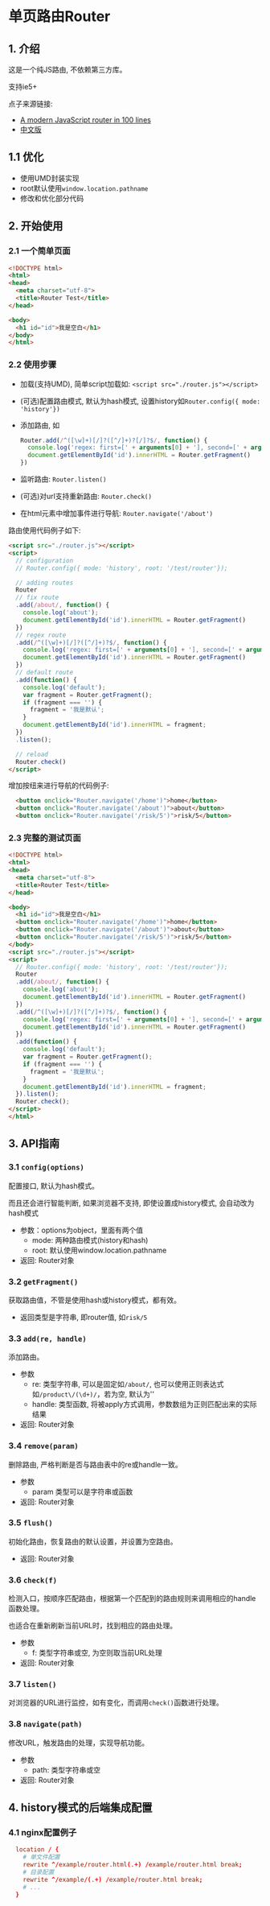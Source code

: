 # 单页路由Router

## 1. 介绍

这是一个纯JS路由, 不依赖第三方库。

支持ie5+

点子来源链接:

- [A modern JavaScript router in 100 lines](http://krasimirtsonev.com/blog/article/A-modern-JavaScript-router-in-100-lines-history-api-pushState-hash-url)
- [中文版](https://clarkdo.js.org/javascript/2014/09/04/22/)

## 1.1 优化

- 使用UMD封装实现
- root默认使用`window.location.pathname`
- 修改和优化部分代码

## 2. 开始使用

### 2.1 一个简单页面

```html
<!DOCTYPE html>
<html>
<head>
  <meta charset="utf-8">
  <title>Router Test</title>
</head>

<body>
  <h1 id="id">我是空白</h1>
</body>
</html>
```

### 2.2 使用步骤

- 加载(支持UMD), 简单script加载如: `<script src="./router.js"></script>`
- (可选)配置路由模式, 默认为hash模式, 设置history如`Router.config({ mode: 'history'})`
- 添加路由, 如

  ```js
  Router.add(/^([\w]+)[/]?([^/]+)?[/]?$/, function() {
    console.log('regex: first=[' + arguments[0] + '], second=[' + arguments[1] + ']');
    document.getElementById('id').innerHTML = Router.getFragment()
  })
  ```

- 监听路由: `Router.listen()`
- (可选)对url支持重新路由: `Router.check()`
- 在html元素中增加事件进行导航: `Router.navigate('/about')`

路由使用代码例子如下:

```html
<script src="./router.js"></script>
<script>
  // configuration
  // Router.config({ mode: 'history', root: '/test/router'});

  // adding routes
  Router
  // fix route
  .add(/about/, function() {
    console.log('about');
    document.getElementById('id').innerHTML = Router.getFragment()
  })
  // regex route
  .add(/^([\w]+)[/]?([^/]+)?$/, function() {
    console.log('regex: first=[' + arguments[0] + '], second=[' + arguments[1] + ']');
    document.getElementById('id').innerHTML = Router.getFragment()
  })
  // default route
  .add(function() {
    console.log('default');
    var fragment = Router.getFragment();
    if (fragment === '') {
      fragment = '我是默认';
    }
    document.getElementById('id').innerHTML = fragment;
  })
  .listen();

  // reload
  Router.check()
</script>
```

增加按纽来进行导航的代码例子:

```html
  <button onclick="Router.navigate('/home')">home</button>
  <button onclick="Router.navigate('/about')">about</button>
  <button onclick="Router.navigate('/risk/5')">risk/5</button>
```

### 2.3 完整的测试页面

```html
<!DOCTYPE html>
<html>
<head>
  <meta charset="utf-8">
  <title>Router Test</title>
</head>

<body>
  <h1 id="id">我是空白</h1>
  <button onclick="Router.navigate('/home')">home</button>
  <button onclick="Router.navigate('/about')">about</button>
  <button onclick="Router.navigate('/risk/5')">risk/5</button>
</body>
<script src="./router.js"></script>
<script>
  // Router.config({ mode: 'history', root: '/test/router'});
  Router
  .add(/about/, function() {
    console.log('about');
    document.getElementById('id').innerHTML = Router.getFragment()
  })
  .add(/^([\w]+)[/]?([^/]+)?$/, function() {
    console.log('regex: first=[' + arguments[0] + '], second=[' + arguments[1] + ']');
    document.getElementById('id').innerHTML = Router.getFragment()
  })
  .add(function() {
    console.log('default');
    var fragment = Router.getFragment();
    if (fragment === '') {
      fragment = '我是默认';
    }
    document.getElementById('id').innerHTML = fragment;
  }).listen();
  Router.check();
</script>
</html>
```

## 3. API指南

### 3.1 `config(options)`

配置接口, 默认为hash模式。

而且还会进行智能判断, 如果浏览器不支持, 即使设置成history模式, 会自动改为hash模式

- 参数：options为object，里面有两个值
  - mode: 两种路由模式(history和hash)
  - root: 默认使用window.location.pathname
- 返回: Router对象

### 3.2 `getFragment()`

获取路由值，不管是使用hash或history模式，都有效。

- 返回类型是字符串, 即router值, 如`risk/5`

### 3.3 `add(re, handle)`

添加路由。

- 参数
  - re: 类型字符串, 可以是固定如`/about/`, 也可以使用正则表达式如`/product\/(\d+)/`，若为空, 默认为''
  - handle: 类型函数, 将被apply方式调用，参数数组为正则匹配出来的实际结果
- 返回: Router对象

### 3.4 `remove(param)`

删除路由, 严格判断是否与路由表中的re或handle一致。

- 参数
  - param 类型可以是字符串或函数
- 返回: Router对象

### 3.5 `flush()`

初始化路由，恢复路由的默认设置，并设置为空路由。

- 返回: Router对象

### 3.6 `check(f)`

检测入口，按顺序匹配路由，根据第一个匹配到的路由规则来调用相应的handle函数处理。

也适合在重新刷新当前URL时，找到相应的路由处理。

- 参数
  - f: 类型字符串或空, 为空则取当前URL处理
- 返回: Router对象

### 3.7 `listen()`

对浏览器的URL进行监控，如有变化，而调用`check()`函数进行处理。

### 3.8 `navigate(path)`

修改URL，触发路由的处理，实现导航功能。

- 参数
  - path: 类型字符串或空
- 返回: Router对象

## 4. history模式的后端集成配置

### 4.1 nginx配置例子

```conf
  location / {
    # 单文件配置
    rewrite ^/example/router.html(.+) /example/router.html break;
    # 目录配置
    rewrite ^/example/(.+) /example/router.html break;
    # ...
  }
```
